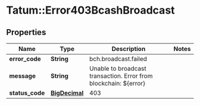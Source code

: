 # Tatum::Error403BcashBroadcast

## Properties
Name | Type | Description | Notes
------------ | ------------- | ------------- | -------------
**error_code** | **String** | bch.broadcast.failed | 
**message** | **String** | Unable to broadcast transaction. Error from blockchain: ${error} | 
**status_code** | [**BigDecimal**](BigDecimal.md) | 403 | 

